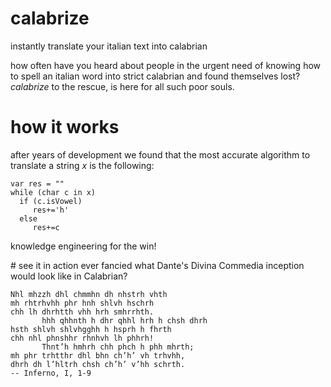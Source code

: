 # calabrize
instantly translate your italian text into calabrian

how often have you heard about people in the urgent need of knowing how to spell an italian word into strict calabrian and found themselves lost?
_calabrize_ to the rescue, is here for all such poor souls.

# how it works
after years of development we found that the most accurate algorithm to translate a string _x_ is the following:

```
var res = ""
while (char c in x)
  if (c.isVowel) 
     res+='h'
  else 
     res+=c
```

knowledge engineering for the win!

# see it in action
ever fancied what Dante's Divina Commedia inception would look like in Calabrian? 

```
Nhl mhzzh dhl chmmhn dh nhstrh vhth 
mh rhtrhvhh phr hnh shlvh hschrh 
chh lh dhrhtth vhh hrh smhrrhth. 
       hhh qhhnth h dhr qhhl hrh h chsh dhrh 
hsth shlvh shlvhgghh h hsprh h fhrth 
chh nhl phnshhr rhnhvh lh phhrh! 
       Thnt’h hmhrh chh phch h phh mhrth; 
mh phr trhtthr dhl bhn ch’h’ vh trhvhh, 
dhrh dh l’hltrh chsh ch’h’ v’hh schrth.
-- Inferno, I, 1-9
```
